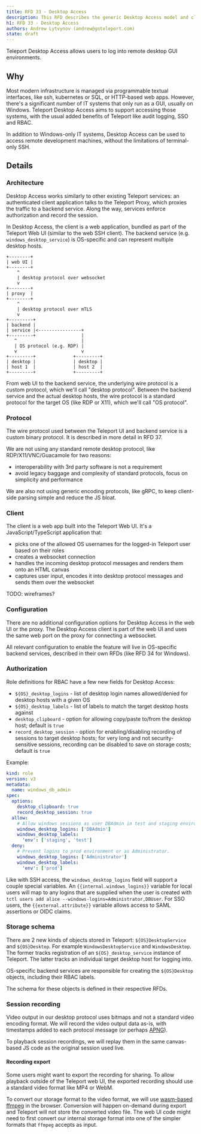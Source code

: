 ```yaml
---
title: RFD 33 - Desktop Access
description: This RFD describes the generic Desktop Access model and client that can be used with any target OS. Separate RFDs will describe the integration with specific OSs (like Windows, MacOS, Linux, etc).
h1: RFD 33 - Desktop Access
authors: Andrew Lytvynov (andrew@goteleport.com)
state: draft
---
```



Teleport Desktop Access allows users to log into remote desktop GUI environments.

## Why

Most modern infrastructure is managed via programmable textual interfaces, like
ssh, kubernetes or SQL, or HTTP-based web apps. However, there's a significant
number of IT systems that only run as a GUI, usually on Windows. Teleport
Desktop Access aims to support accessing those systems, with the usual added
benefits of Teleport like audit logging, SSO and RBAC.

In addition to Windows-only IT systems, Desktop Access can be used to access
remote development machines, without the limitations of terminal-only SSH.

## Details

### Architecture

Desktop Access works similarly to other existing Teleport services: an
authenticated client application talks to the Teleport Proxy, which proxies the
traffic to a backend service. Along the way, services enforce authorization and
record the session.

In Desktop Access, the client is a web application, bundled as part of the
Teleport Web UI (similar to the web SSH client). The backend service (e.g.
`windows_desktop_service`) is OS-specific and can represent multiple desktop
hosts.

```
+--------+
| web UI |
+--------+
    ^
    | desktop protocol over websocket
    v
+--------+
| proxy  |
+--------+
    ^
    | desktop protocol over mTLS
    v
+---------+
| backend |
| service |<----------------+
+---------+                 |
   ^                        |
   | OS protocol (e.g. RDP) |
   v                        v
+---------+              +---------+
| desktop |              | desktop |
| host 1  |              | host 2  |
+---------+              +---------+
```

From web UI to the backend service, the underlying wire protocol is a custom
protocol, which we'll call "desktop protocol". Between the backend service and
the actual desktop hosts, the wire protocol is a standard protocol for the
target OS (like RDP or X11), which we'll call "OS protocol".

### Protocol

The wire protocol used between the Teleport UI and backend service is a custom
binary protocol. It is described in more detail in RFD 37.

We are not using any standard remote desktop protocol, like
RDP/X11/VNC/Guacamole for two reasons:
- interoperability with 3rd party software is not a requirement
- avoid legacy baggage and complexity of standard protocols, focus on
  simplicity and performance

We are also not using generic encoding protocols, like gRPC, to keep
client-side parsing simple and reduce the JS bloat.

### Client

The client is a web app built into the Teleport Web UI. It's a JavaScript/TypeScript application that:
- picks one of the allowed OS usernames for the logged-in Teleport user based
  on their roles
- creates a websocket connection
- handles the incoming desktop protocol messages and renders them onto an HTML
  canvas
- captures user input, encodes it into desktop protocol messages and sends them
  over the websocket

TODO: wireframes?

### Configuration

There are no additional configuration options for Desktop Access in the web UI
or the proxy. The Desktop Access client is part of the web UI and uses the same
web port on the proxy for connecting a websocket.

All relevant configuration to enable the feature will live in OS-specific
backend services, described in their own RFDs (like RFD 34 for Windows).

### Authorization

Role definitions for RBAC have a few new fields for Desktop Access:

- `${OS}_desktop_logins` - list of desktop login names allowed/denied for
  desktop hosts with a given OS
- `${OS}_desktop_labels` - list of labels to match the target desktop hosts
  against
- `desktop_clipboard` - option for allowing copy/paste to/from the desktop
  host; default is `true`
- `record_desktop_session` - option for enabling/disabling recording of
  sessions to target desktop hosts; for very long and not security-sensitive
  sessions, recording can be disabled to save on storage costs; default is
  `true`

Example:
```yaml
kind: role
version: v3
metadata:
  name: windows_db_admin
spec:
  options:
    desktop_clipboard: true
    record_desktop_session: true
  allow:
    # Allow windows sessions as user DBAdmin in test and staging environments.
    windows_desktop_logins: ['DBAdmin']
    windows_desktop_labels:
      'env': ['staging', 'test']
  deny:
    # Prevent logins to prod environment or as Administrator.
    windows_desktop_logins: ['Administrator']
    windows_desktop_labels:
      'env': ['prod']
```

Like with SSH access, the `windows_desktop_logins` field will support a couple
special variables. An `{{internal.windows_logins}}` variable for local users
will map to any logins that are supplied when the user is created with
`tctl users add alice --windows-logins=Administrator,DBUser`. For SSO users, the
`{{external.attribute}}` variable allows access to SAML assertions or OIDC
claims.

### Storage schema

There are 2 new kinds of objects stored in Teleport: `${OS}DesktopService` and
`${OS}Desktop`. For example `WindowsDesktopService` and `WindowsDesktop`. The
former tracks registration of an `${OS}_desktop_service` instance of Teleport.
The latter tracks an individual target desktop host for logging into.

OS-specific backend services are responsible for creating the `${OS}Desktop`
objects, including their RBAC labels.

The schema for these objects is defined in their respective RFDs.

### Session recording

Video output in our desktop protocol uses bitmaps and not a standard video
encoding format. We will record the video output data as-is, with timestamps
added to each protocol message (or perhaps
[APNG](https://en.wikipedia.org/wiki/APNG)).

To playback session recordings, we will replay them in the same canvas-based JS
code as the original session used live.

#### Recording export

Some users might want to export the recording for sharing. To allow playback
outside of the Teleport web UI, the exported recording should use a standard
video format like MP4 or WebM.

To convert our storage format to the video format, we will use [wasm-based
ffmpeg](https://github.com/ffmpegwasm/ffmpeg.wasm) in the browser. Conversion
will happen on-demand during export and Teleport will not store the converted
video file. The web UI code might need to first convert our internal storage
format into one of the simpler formats that `ffmpeg` accepts as input.
